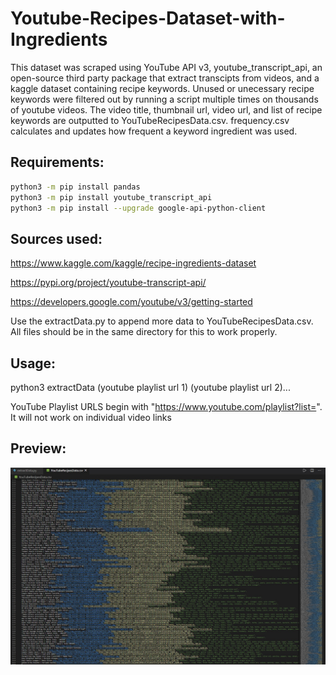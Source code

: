 # Youtube-Recipes-Dataset-with-Ingredients
This dataset was scraped using YouTube API v3, youtube_transcript_api, an open-source third party package that extract transcipts from videos, and a kaggle dataset containing recipe keywords.
Unused or unecessary recipe keywords were filtered out by running a script multiple times on thousands of youtube videos. The video title, thumbnail url, video url, and list
of recipe keywords are outputted to YouTubeRecipesData.csv. frequency.csv calculates and updates how frequent a keyword ingredient was used.
## Requirements:

```bash
python3 -m pip install pandas
python3 -m pip install youtube_transcript_api
python3 -m pip install --upgrade google-api-python-client
```

## Sources used:

https://www.kaggle.com/kaggle/recipe-ingredients-dataset

https://pypi.org/project/youtube-transcript-api/

https://developers.google.com/youtube/v3/getting-started

Use the extractData.py to append more data to YouTubeRecipesData.csv. All files should be in the same directory for this to work properly.

## Usage:
python3 extractData (youtube playlist url 1) (youtube playlist url 2)...

YouTube Playlist URLS begin with "https://www.youtube.com/playlist?list=". It will not work on individual video links

## Preview:
![dataset preview](https://github.com/kenny101/Youtube-Recipes-Dataset-with-Ingredients/blob/main/preview.jpg)
